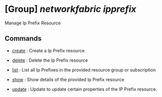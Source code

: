 # [Group] _networkfabric ipprefix_

Manage Ip Prefix Resource

## Commands

- [create](/Commands/networkfabric/ipprefix/_create.md)
: Create a Ip Prefix resource

- [delete](/Commands/networkfabric/ipprefix/_delete.md)
: Delete the Ip Prefix resource

- [list](/Commands/networkfabric/ipprefix/_list.md)
: List all Ip Prefixes in the provided resource group or subscription

- [show](/Commands/networkfabric/ipprefix/_show.md)
: Show details of the provided Ip Prefix resource

- [update](/Commands/networkfabric/ipprefix/_update.md)
: Update to update certain properties of the IP Prefix resource.
